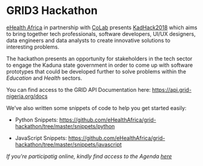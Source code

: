 # GRID3 Hackathon

[eHealth Africa](https://www.ehealthafrica.org/) in partnership with [CoLab](http://colab.com.ng/) presents [KadHack2018](https://bit.ly/kadhack2018) which aims to bring together tech professionals, software developers, UI/UX designers, data engineers and data analysts to create innovative solutions to interesting problems. 

The hackathon presents an opportunity for stakeholders in the tech sector to engage the Kaduna state government in order to come up with software prototypes that could be developed further to solve problems within the *Education* and *Health* sectors.

You can find access to the GRID API Documentation here: https://api.grid-nigeria.org/docs

We’ve also written some snippets of code to help you get started easily:
- Python Snippets: https://github.com/eHealthAfrica/grid-hackathon/tree/master/snippets/python

- JavaScript Snippets: https://github.com/eHealthAfrica/grid-hackathon/tree/master/snippets/javascript

*If you're participatig online, kindly find access to the Agenda [here](https://github.com/eHealthAfrica/grid-hackathon/blob/master/KadHack%20agenda%202.png?raw=true)*
